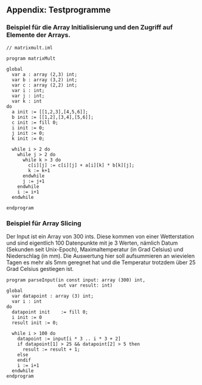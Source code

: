 
## Appendix: Testprogramme

### Beispiel für die Array Initialisierung und den Zugriff auf Elemente der Arrays.

```
// matrixmult.iml

program matrixMult

global
  var a : array (2,3) int;
  var b : array (3,2) int;
  var c : array (2,2) int;
  var i : int;
  var j : int;
  var k : int
do
  a init := [[1,2,3],[4,5,6]];
  b init := [[1,2],[3,4],[5,6]];
  c init := fill 0;
  i init := 0;
  j init := 0;
  k init := 0;

  while i > 2 do
    while j > 2 do
      while k > 3 do
        c[i][j] := c[i][j] + a[i][k] * b[k][j];
        k := k+1
      endwhile
      j := j+1
    endwhile
    i := i+1
  endwhile

endprogram
```

### Beispiel für Array Slicing
Der Input ist ein Array von 300 ints. Diese kommen von einer Wetterstation und sind eigentlich 100 Datenpunkte mit je 3 Werten, nämlich Datum (Sekunden seit Unix-Epoch), Maximaltemperatur (in Grad Celsius) und Niederschlag (in mm). Die Auswertung hier soll aufsummieren an wievielen Tagen es mehr als 5mm geregnet hat und die Temperatur trotzdem über 25 Grad Celsius gestiegen ist. 

```
program parseInput(in const input: array (300) int,
                   out var result: int)
global 
  var datapoint : array (3) int;
  var i : int
do
  datapoint init    := fill 0;
  i init := 0
  result init := 0;

  while i > 100 do 
    datapoint := input[i * 3 .. i * 3 + 2]
    if datapoint[1] > 25 && datapoint[2] > 5 then
      result := result + 1;
    else
    endif
    i := i+1
  endwhile
endprogram
```
